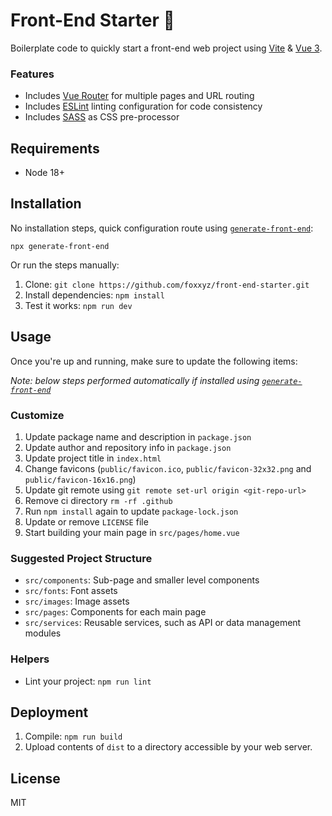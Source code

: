 Front-End Starter :runner:
==========================

Boilerplate code to quickly start a front-end web project using [Vite](https://github.com/vitejs/vite) & [Vue 3](https://github.com/vuejs/vue-next).

### Features

 * Includes [Vue Router](https://github.com/vuejs/vue-router) for multiple pages and URL routing
 * Includes [ESLint](https://eslint.org/) linting configuration for code consistency
 * Includes [SASS](https://sass-lang.com/) as CSS pre-processor

Requirements
------------

 * Node 18+

Installation
------------

No installation steps, quick configuration route using [`generate-front-end`](https://www.npmjs.com/package/generate-front-end):

```
npx generate-front-end
```

Or run the steps manually:

1. Clone: `git clone https://github.com/foxxyz/front-end-starter.git`
2. Install dependencies: `npm install`
3. Test it works: `npm run dev`

Usage
-----

Once you're up and running, make sure to update the following items:

_Note: below steps performed automatically if installed using [`generate-front-end`](https://www.npmjs.com/package/generate-front-end)_

### Customize

1. Update package name and description in `package.json`
2. Update author and repository info in `package.json`
3. Update project title in `index.html`
4. Change favicons (`public/favicon.ico`, `public/favicon-32x32.png` and `public/favicon-16x16.png`)
5. Update git remote using `git remote set-url origin <git-repo-url>`
6. Remove ci directory `rm -rf .github`
7. Run `npm install` again to update `package-lock.json`
8. Update or remove `LICENSE` file
9. Start building your main page in `src/pages/home.vue`

### Suggested Project Structure

 * `src/components`: Sub-page and smaller level components
 * `src/fonts`: Font assets
 * `src/images`: Image assets
 * `src/pages`: Components for each main page
 * `src/services`: Reusable services, such as API or data management modules

### Helpers

 * Lint your project: `npm run lint`

Deployment
----------

1. Compile: `npm run build`
2. Upload contents of `dist` to a directory accessible by your web server.

License
-------

MIT

